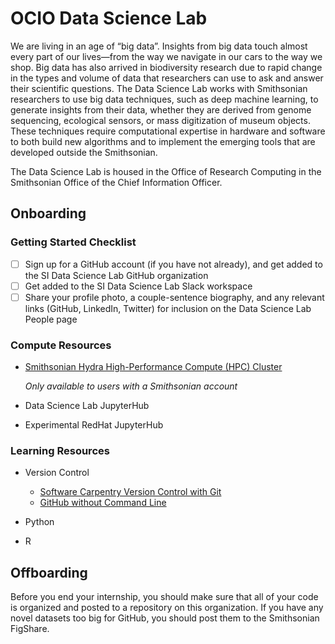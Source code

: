 # OCIO Data Science Lab

We are living in an age of “big data”. Insights from big data touch almost every part of our lives—from the way we navigate in our cars to the way we shop. Big data has also arrived in biodiversity research due to rapid change in the types and volume of data that researchers can use to ask and answer their scientific questions. The Data Science Lab works with Smithsonian researchers to use big data techniques, such as deep machine learning, to generate insights from their data, whether they are derived from genome sequencing, ecological sensors, or mass digitization of museum objects. These techniques require computational expertise in hardware and software to both build new algorithms and to implement the emerging tools that are developed outside the Smithsonian.

The Data Science Lab is housed in the Office of Research Computing in the Smithsonian Office of the Chief Information Officer.

## Onboarding

### Getting Started Checklist

- [ ] Sign up for a GitHub account (if you have not already), and get added to the SI Data Science Lab GitHub organization
- [ ] Get added to the SI Data Science Lab Slack workspace
- [ ] Share your profile photo, a couple-sentence biography, and any relevant links (GitHub, LinkedIn, Twitter) for inclusion on the Data Science Lab People page

### Compute Resources

* [Smithsonian Hydra High-Performance Compute (HPC) Cluster](https://researchcomputing.si.edu/high-performance-computing-cluster)

    *Only available to users with a Smithsonian account*

* Data Science Lab JupyterHub

* Experimental RedHat JupyterHub

### Learning Resources

* Version Control
    
    * [Software Carpentry Version Control with Git](https://swcarpentry.github.io/git-novice/)
    * [GitHub without Command Line](https://miketrizna.github.io/github-without-command-line/)

* Python

* R


## Offboarding

Before you end your internship, you should make sure that all of your code is organized and posted to a repository on this organization. If you have any novel datasets too big for GitHub, you should post them to the Smithsonian FigShare.
